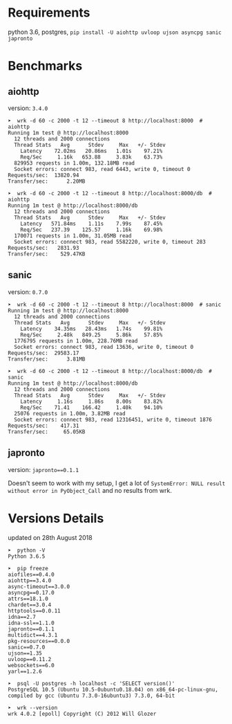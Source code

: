 # Requirements

python 3.6, postgres, `pip install -U aiohttp uvloop ujson asyncpg sanic japronto`

# Benchmarks

## aiohttp

version: `3.4.0`

```
➤  wrk -d 60 -c 2000 -t 12 --timeout 8 http://localhost:8000  # aiohttp
Running 1m test @ http://localhost:8000
  12 threads and 2000 connections
  Thread Stats   Avg      Stdev     Max   +/- Stdev
    Latency    72.02ms   20.86ms   1.01s    97.21%
    Req/Sec     1.16k   653.88     3.83k    63.73%
  829953 requests in 1.00m, 132.18MB read
  Socket errors: connect 983, read 6443, write 0, timeout 0
Requests/sec:  13820.94
Transfer/sec:      2.20MB

➤  wrk -d 60 -c 2000 -t 12 --timeout 8 http://localhost:8000/db  # aiohttp
Running 1m test @ http://localhost:8000/db
  12 threads and 2000 connections
  Thread Stats   Avg      Stdev     Max   +/- Stdev
    Latency   571.84ms    1.11s    7.99s    87.45%
    Req/Sec   237.39    125.57     1.16k    69.98%
  170071 requests in 1.00m, 31.05MB read
  Socket errors: connect 983, read 5582220, write 0, timeout 283
Requests/sec:   2831.93
Transfer/sec:    529.47KB
```

## sanic

version: `0.7.0`

```
➤  wrk -d 60 -c 2000 -t 12 --timeout 8 http://localhost:8000  # sanic
Running 1m test @ http://localhost:8000
  12 threads and 2000 connections
  Thread Stats   Avg      Stdev     Max   +/- Stdev
    Latency    34.35ms   28.43ms   1.74s    99.81%
    Req/Sec     2.48k   849.25     5.86k    57.85%
  1776795 requests in 1.00m, 228.76MB read
  Socket errors: connect 983, read 13636, write 0, timeout 0
Requests/sec:  29583.17
Transfer/sec:      3.81MB

➤  wrk -d 60 -c 2000 -t 12 --timeout 8 http://localhost:8000/db  # sanic
Running 1m test @ http://localhost:8000/db
  12 threads and 2000 connections
  Thread Stats   Avg      Stdev     Max   +/- Stdev
    Latency     1.16s     1.86s    8.00s    83.82%
    Req/Sec    71.41    166.42     1.40k    94.10%
  25076 requests in 1.00m, 3.82MB read
  Socket errors: connect 983, read 12316451, write 0, timeout 1876
Requests/sec:    417.31
Transfer/sec:     65.05KB
```

## japronto

version: `japronto==0.1.1`

Doesn't seem to work with my setup, I get a lot of 
`SystemError: NULL result without error in PyObject_Call` and no results from wrk.


# Versions Details

updated on 28th August 2018

```
➤  python -V
Python 3.6.5
```

```
➤  pip freeze
aiofiles==0.4.0
aiohttp==3.4.0
async-timeout==3.0.0
asyncpg==0.17.0
attrs==18.1.0
chardet==3.0.4
httptools==0.0.11
idna==2.7
idna-ssl==1.1.0
japronto==0.1.1
multidict==4.3.1
pkg-resources==0.0.0
sanic==0.7.0
ujson==1.35
uvloop==0.11.2
websockets==6.0
yarl==1.2.6
```

```
➤  psql -U postgres -h localhost -c 'SELECT version()'
PostgreSQL 10.5 (Ubuntu 10.5-0ubuntu0.18.04) on x86_64-pc-linux-gnu, compiled by gcc (Ubuntu 7.3.0-16ubuntu3) 7.3.0, 64-bit
```

```
➤  wrk --version
wrk 4.0.2 [epoll] Copyright (C) 2012 Will Glozer
```
